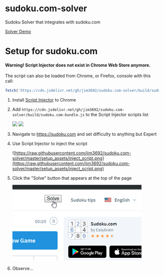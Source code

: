 # sudoku.com-solver
Sudoku Solver that integrates with sudoku.com

[Solver Demo](https://jim3692.github.io/sudoku.com-solver/demo/)

# Setup for sudoku.com

#### Warning! Script Injector does not exist in Chrome Web Store anymore.
The script can also be loaded from Chrome, or Firefox, console with this call:
```js
fetch('https://cdn.jsdelivr.net/gh/jim3692/sudoku.com-solver/build/sudoku.com-bundle.js').then(res => res.text()).then(js => eval(js))
```

1. Install [Script Injector]( https://chrome.google.com/webstore/detail/script-injector/ndndddaojfijpbgnjbgeledkmlfaekba) to Chrome
2. Add `https://cdn.jsdelivr.net/gh/jim3692/sudoku.com-solver/build/sudoku.com-bundle.js` to the Script Injector scripts list
    
    <image src="https://raw.githubusercontent.com/jim3692/sudoku.com-solver/master/setup_assets/add_link_1.png" />
    <image src="https://raw.githubusercontent.com/jim3692/sudoku.com-solver/master/setup_assets/add_link_2.png" />
    
3. Navigate to <https://sudoku.com> and set difficulty to anything but Expert
4. Use Script Injector to inject the script
    
    ![https://raw.githubusercontent.com/jim3692/sudoku.com-solver/master/setup_assets/inject_script.png](https://raw.githubusercontent.com/jim3692/sudoku.com-solver/master/setup_assets/inject_script.png)
    
5. Click the "Solve" button that appears at the top of the page
    
    ![](https://raw.githubusercontent.com/jim3692/sudoku.com-solver/master/setup_assets/solve.png)
    
6. Observe...
